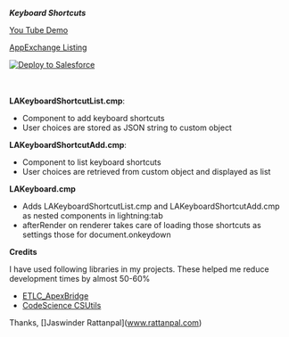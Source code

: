 ***Keyboard Shortcuts***

[You Tube Demo](https://www.youtube.com/watch?v=fpHJYhiIVuc)

[AppExchange Listing](https://appexchange.salesforce.com/listingDetail?listingId=a0N3A00000EFp5PUAT)


<a href="https://githubsfdeploy.herokuapp.com?owner=jrattanpal&repo=LtngApps">
  <img alt="Deploy to Salesforce" src="https://raw.githubusercontent.com/afawcett/githubsfdeploy/master/deploy.png">
</a>

<br/><br/>
**LAKeyboardShortcutList.cmp**:
- Component to add keyboard shortcuts
- User choices are stored as JSON string to custom object

**LAKeyboardShortcutAdd.cmp**:
- Component to list keyboard shortcuts
- User choices are retrieved from custom object and displayed as list

**LAKeyboard.cmp**
- Adds LAKeyboardShortcutList.cmp and LAKeyboardShortcutAdd.cmp as nested components in lightning:tab
- afterRender on renderer takes care of loading those shortcuts as settings those for document.onkeydown


**Credits**

I have used following libraries in my projects. These helped me reduce development times by almost 50-60%
- [ETLC_ApexBridge](https://github.com/eltoroit/ETLC_ApexBridge)
- [CodeScience CSUtils](https://github.com/CodeScience/CSUtils/tree/sec-rev/src/classes)

Thanks,
[]Jaswinder Rattanpal](www.rattanpal.com)

